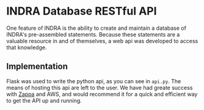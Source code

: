 # INDRA Database RESTful API

One feature of INDRA is the ability to create and maintain a database of INDRA's pre-assembled statements. Because these statements are a valuable resource in and of themselves, a web api was developed to access that knowledge.

## Implementation

Flask was used to write the python api, as you can see in `api.py`. The means of hosting this api are left to the user. We have had greate success with [Zappa](https://github.com/Miserlou/Zappa) and AWS, and would recommend it for a quick and efficient way to get the API up and running.